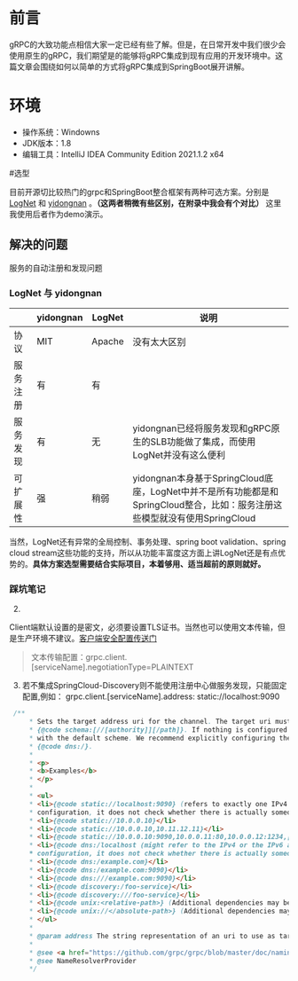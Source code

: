 # 前言

gRPC的大致功能点相信大家一定已经有些了解。但是，在日常开发中我们很少会使用原生的gRPC，我们期望是的能够将gRPC集成到现有应用的开发环境中。这篇文章会围绕如何以简单的方式将gRPC集成到SpringBoot展开讲解。

# 环境

* 操作系统：Windowns
* JDK版本：1.8
* 编辑工具：IntelliJ IDEA Community Edition 2021.1.2 x64

#选型

目前开源切比较热门的grpc和SpringBoot整合框架有两种可选方案。分别是[LogNet](https://github.com/LogNet/grpc-spring-boot-starter) 和 [yidongnan](https://github.com/yidongnan/grpc-spring-boot-starter) 。**（这两者稍微有些区别，在附录中我会有个对比）**
这里我使用后者作为demo演示。

## 解决的问题

服务的自动注册和发现问题

### LogNet 与 yidongnan

|  | yidongnan | LogNet | 说明 |
| - | - | - | - |
| 协议 | MIT | Apache | 没有太大区别 |
| 服务注册 | 有 | 有 |  |
| 服务发现 | 有 | 无 | yidongnan已经将服务发现和gRPC原生的SLB功能做了集成，而使用LogNet并没有这么便利 |
| 可扩展性 | 强 | 稍弱 | yidongnan本身基于SpringCloud底座，LogNet中并不是所有功能都是和SpringCloud整合，比如：服务注册这些模型就没有使用SpringCloud |

当然，LogNet还有异常的全局控制、事务处理、spring boot validation、spring cloud stream这些功能的支持，所以从功能丰富度这方面上讲LogNet还是有点优势的。**具体方案选型需要结合实际项目，本着够用、适当超前的原则就好。**


### 踩坑笔记

2.

Client端默认设置的是密文，必须要设置TLS证书。当然也可以使用文本传输，但是生产环境不建议。[客户端安全配置传送门](https://yidongnan.github.io/grpc-spring-boot-starter/zh-CN/client/security.html#authentication)
> 文本传输配置：grpc.client.[serviceName].negotiationType=PLAINTEXT

3. 若不集成SpringCloud-Discovery则不能使用注册中心做服务发现，只能固定配置,例如：
   grpc.client.\[serviceName\].address: static://localhost:9090

``` java
 /**
     * Sets the target address uri for the channel. The target uri must be in the format:
     * {@code schema:[//[authority]][/path]}. If nothing is configured then the name of the client will be used along
     * with the default scheme. We recommend explicitly configuring the scheme used for the address resolutions such as
     * {@code dns:/}.
     *
     * <p>
     * <b>Examples</b>
     * </p>
     *
     * <ul>
     * <li>{@code static://localhost:9090} (refers to exactly one IPv4 or IPv6 address, dependent on the jre
     * configuration, it does not check whether there is actually someone listening on that network interface)</li>
     * <li>{@code static://10.0.0.10}</li>
     * <li>{@code static://10.0.0.10,10.11.12.11}</li>
     * <li>{@code static://10.0.0.10:9090,10.0.0.11:80,10.0.0.12:1234,[::1]:8080}</li>
     * <li>{@code dns:/localhost (might refer to the IPv4 or the IPv6 address or both, dependent on the system
     * configuration, it does not check whether there is actually someone listening on that network interface)}</li>
     * <li>{@code dns:/example.com}</li>
     * <li>{@code dns:/example.com:9090}</li>
     * <li>{@code dns:///example.com:9090}</li>
     * <li>{@code discovery:/foo-service}</li>
     * <li>{@code discovery:///foo-service}</li>
     * <li>{@code unix:<relative-path>} (Additional dependencies may be required)</li>
     * <li>{@code unix://</absolute-path>} (Additional dependencies may be required)</li>
     * </ul>
     *
     * @param address The string representation of an uri to use as target address or null to use a fallback.
     *
     * @see <a href="https://github.com/grpc/grpc/blob/master/doc/naming.md">gRPC Name Resolution</a>
     * @see NameResolverProvider
     */
```
